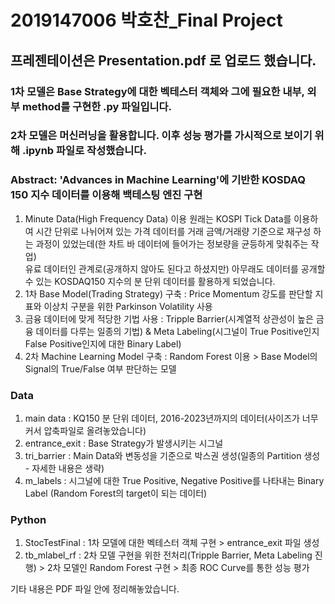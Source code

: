 # 2019147006 박호찬_Final Project
## **프레젠테이션은 Presentation.pdf 로 업로드 했습니다.**  

### 1차 모델은 Base Strategy에 대한 벡테스터 객체와 그에 필요한 내부, 외부 method를 구현한 .py 파일입니다.
### 2차 모델은 머신러닝을 활용합니다. 이후 성능 평가를 가시적으로 보이기 위해 .ipynb 파일로 작성했습니다.  

### Abstract: 'Advances in Machine Learning'에 기반한 KOSDAQ 150 지수 데이터를 이용해 백테스팅 엔진 구현  

1. Minute Data(High Frequency Data) 이용
   원래는 KOSPI Tick Data를 이용하여 시간 단위로 나뉘어져 있는 가격 데이터를 거래 금액/거래량 기준으로 재구성 하는 과정이 있었는데(한 차트 바 데이터에 들어가는 정보량을 균등하게 맞춰주는 작업)  
   유료 데이터인 관계로(공개하지 않아도 된다고 하셨지만) 아무래도 데이터를 공개할 수 있는 KOSDAQ150 지수의 분 단위 데이터를 활용하게 되었습니다.
2. 1차 Base Model(Trading Strategy) 구축 : Price Momentum 강도를 판단할 지표와 이상치 구분을 위한 Parkinson Volatility 사용
3. 금융 데이터에 맞게 적당한 기법 사용 : Tripple Barrier(시계열적 상관성이 높은 금융 데이터를 다루는 일종의 기법) & Meta Labeling(시그널이 True Positive인지 False Positive인지에 대한 Binary Label)
4. 2차 Machine Learning Model 구축 : Random Forest 이용 > Base Model의 Signal의 True/False 여부 판단하는 모델

### Data
1. main data : KQ150 분 단위 데이터, 2016-2023년까지의 데이터(사이즈가 너무 커서 압축파일로 올려놓았습니다)  
2. entrance_exit : Base Strategy가 발생시키는 시그널  
3. tri_barrier : Main Data와 변동성을 기준으로 박스권 생성(일종의 Partition 생성 - 자세한 내용은 생략) 
4. m_labels : 시그널에 대한 True Positive, Negative Positive를 나타내는 Binary Label (Random Forest의 target이 되는 데이터)  


### Python
1. StocTestFinal : 1차 모델에 대한 벡테스터 객체 구현 > entrance_exit 파일 생성
2. tb_mlabel_rf : 2차 모델 구현을 위한 전처리(Tripple Barrier, Meta Labeling 진행) > 2차 모델인 Random Forest 구현 > 최종 ROC Curve를 통한 성능 평가

기타 내용은 PDF 파일 안에 정리해놓았습니다.


